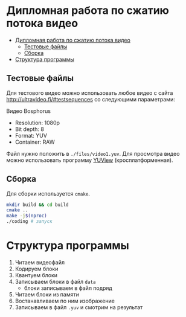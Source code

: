 # Дипломная работа по сжатию потока видео

- [Дипломная работа по сжатию потока видео](#дипломная-работа-по-сжатию-потока-видео)
	- [Тестовые файлы](#тестовые-файлы)
	- [Сборка](#сборка)
- [Структура программы](#структура-программы)

## Тестовые файлы

Для тестового видео можно использовать любое видео с сайта
http://ultravideo.fi/#testsequences со следующими параметрами:

Видео Bosphorus
- Resolution: 1080p
- Bit depth: 8
- Format: YUV
- Container: RAW

Файл нужно положить в `./files/video1.yuv`. Для просмотра видео можно использовать программу
[YUView](https://github.com/IENT/YUView) (кросплатформенная).

## Сборка

Для сборки используется `cmake`.

```bash
mkdir build && cd build
cmake ..
make -j$(nproc)
./coding # запуск
```

# Структура программы

1. Читаем видеофайл
2. Кодируем блоки
3. Квантуем блоки
4. Записываем блоки в файл `data`
   - блоки записываем в файл подряд
5. Читаем блоки из памяти
6. Востанавливаем по ним изображение
7. Записываем в файл `.yuv` и смотрим на результат
